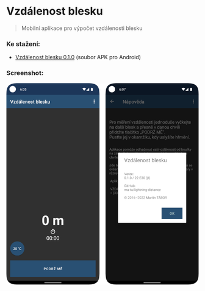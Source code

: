 # Vzdálenost blesku
> Mobilní aplikace pro výpočet vzdálenosti blesku

### Ke stažení:
- [Vzdálenost blesku 0.1.0](//lightning-distance_v0.1.0) (soubor APK pro Android)

### Screenshot:
![Aplikace Vzdálenost blesku](/lightning-distance_01.png)
